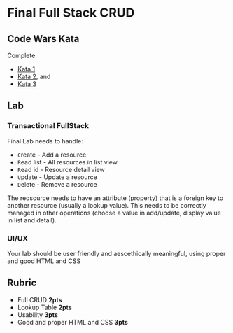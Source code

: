 Final Full Stack CRUD
===

## Code Wars Kata

Complete:
* [Kata 1](https://www.codewars.com/kata/use-map-to-double-the-values-in-an-array)
* [Kata 2](https://www.codewars.com/kata/list-filtering/train/javascript), and 
* [Kata 3](https://www.codewars.com/kata/calculate-average)

## Lab

### Transactional FullStack 

Final Lab needs to handle:

* `C`reate - Add a resource
* `R`ead list - All resources in list view
* `R`ead id - Resource detail view
* `U`pdate - Update a resource
* `D`elete - Remove a resource

The reosource needs to have an attribute (property) that is a 
foreign key to another resource (usually a lookup value). This needs to
be correctly managed in other operations (choose a value in add/update, 
display value in list and detail).

### UI/UX

Your lab should be user friendly and aescethically meaningful, using proper and good HTML and CSS

## Rubric

* Full CRUD **2pts**
* Lookup Table **2pts**
* Usability **3pts**
* Good and proper HTML and CSS **3pts**
    
    
